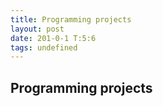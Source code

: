```yaml
---
title: Programming projects
layout: post
date: 201-0-1 T:5:6
tags: undefined
---
```

## Programming projects

